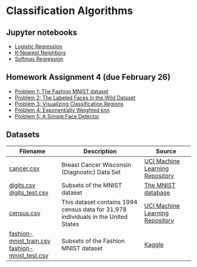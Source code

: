 # Classification Algorithms

## Jupyter notebooks

- [Logistic Regression](https://nbviewer.jupyter.org/github/um-perez-alvaro/Data-Science-Theory/blob/master/Jupyter%20Notebooks/Classification%20algorithms/notebooks/Logistic%20Regression.ipynb)
- [K-Nearest Neighbors](https://nbviewer.jupyter.org/github/um-perez-alvaro/Data-Science-Theory/blob/master/Jupyter%20Notebooks/Classification%20algorithms/notebooks/k-Nearest%20Neighbors.ipynb)
- [Softmax Regression]()

## Homework Assignment 4 (due February 26)
- [Problem 1: The Fashion MNIST dataset](https://nbviewer.jupyter.org/github/um-perez-alvaro/Data-Science-Theory/blob/master/Jupyter%20Notebooks/Classification%20algorithms/homework/Problem%201.ipynb)
- [Problem 2: The Labeled Faces in the Wild Dataset](https://nbviewer.jupyter.org/github/um-perez-alvaro/Data-Science-Theory/blob/master/Jupyter%20Notebooks/Classification%20algorithms/homework/Problem%202.ipynb)
- [Problem 3: Visualizing Classification Regions](https://nbviewer.jupyter.org/github/um-perez-alvaro/Data-Science-Theory/blob/master/Jupyter%20Notebooks/Classification%20algorithms/homework/Problem%203.ipynb)
- [Problem 4: Exponentially Weighted knn](https://nbviewer.jupyter.org/github/um-perez-alvaro/Data-Science-Theory/blob/master/Jupyter%20Notebooks/Classification%20algorithms/homework/Problem%204.ipynb)
- [Problem 5: A Simple Face Detector](https://nbviewer.jupyter.org/github/um-perez-alvaro/Data-Science-Theory/blob/master/Jupyter%20Notebooks/Classification%20algorithms/homework/Problem%205.ipynb)

## Datasets
Filename | Description |  Source
--- | --- |  --- 
[cancer.csv](https://raw.githubusercontent.com/um-perez-alvaro/Data-Science-Theory/master/Data/cancer.csv) | Breast Cancer Wisconsin (Diagnostic) Data Set | [UCI Machine Learning Repository](https://archive.ics.uci.edu/ml/datasets/Breast+Cancer+Wisconsin+(Diagnostic))
[digits.csv](https://raw.githubusercontent.com/um-perez-alvaro/Data-Science-Theory/master/Data/digits.csv) </br> [digits_test.csv](https://raw.githubusercontent.com/um-perez-alvaro/Data-Science-Theory/master/Data/digits_test.csv) | Subsets of the MNIST dataset | [The MNIST database](http://yann.lecun.com/exdb/mnist/)
[census.csv]() | This dataset contains 1994 census data for 31,978 individuals in the United States | [UCI Machine Learning Repository](http://archive.ics.uci.edu/ml/datasets/Adult)
[fashion-mnist_train.csv](https://raw.githubusercontent.com/um-perez-alvaro/Data-Science-Theory/master/Data/fashion-mnist_train.csv) </br> [fashion-mnist_test.csv](https://raw.githubusercontent.com/um-perez-alvaro/Data-Science-Theory/master/Data/fashion-mnist_test.csv) | Subsets of the Fashion MNIST dataset | [Kaggle](https://www.kaggle.com/c/insar-fashion-mnist-challenge)
